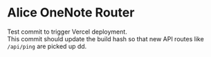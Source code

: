 # Alice OneNote Router

Test commit to trigger Vercel deployment.  
This commit should update the build hash so that new API routes like `/api/ping` are picked up dd. 

